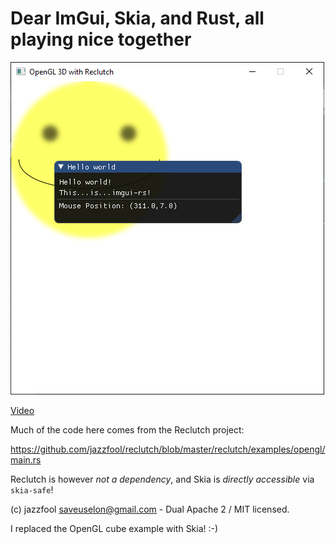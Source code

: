 # Dear ImGui, Skia, and Rust, all playing nice together

![](https://raw.githubusercontent.com/ctrlcctrlv/imgui-skia-example/master/screenshot.png)

[Video](https://www.youtube.com/watch?v=-scModziLEA)

Much of the code here comes from the Reclutch project:

https://github.com/jazzfool/reclutch/blob/master/reclutch/examples/opengl/main.rs

Reclutch is however _not a dependency_, and Skia is _directly accessible_ via `skia-safe`!

(c) jazzfool <saveuselon@gmail.com> - Dual Apache 2 / MIT licensed.

I replaced the OpenGL cube example with Skia! :-)
